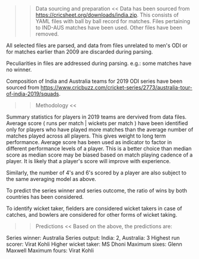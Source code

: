 >> Data sourcing and preparation <<
Data has been sourced from https://cricsheet.org/downloads/india.zip. This consists of YAML files with ball by ball record for matches.
Files pertaining to IND-AUS matches have been used. Other files have been removed.

All selected files are parsed, and data from files unrelated to men's ODI or for matches earlier than 2009 are discarded during parsing.

Peculiarities in files are addressed during parsing. e.g.: some matches have no winner.

Composition of India and Australia teams for 2019 ODI series have been sourced from https://www.cricbuzz.com/cricket-series/2773/australia-tour-of-india-2019/squads.


>> Methodology <<

Summary statistics for players in 2019 teams are dervived from data files. Average score ( runs per match | wickets per match ) have been identified only for players who have played more matches than the average number of matches played across all players. This gives weight to long term performance. Average score has been used as indicator to factor in different performance levels of a player. This is a better choice than median score as median score may be biased based on match playing cadence of a player. It is likely that a player's score will improve with experience.

Similarly, the number of 4's and 6's scored by a player are also subject to the same averaging model as above.

To predict the series winner and series outcome, the ratio of wins by both countries has been considered.

To identify wicket taker, fielders are considered wicket takers in case of catches, and bowlers are considered for other forms of wicket taking.


>> Predictions <<
Based on the above, the predictions are:

Series winner: Australia
Series output: India: 2, Australia: 3
Highest run scorer: Virat Kohli
Higher wicket taker: MS Dhoni
Maximum sixes: Glenn Maxwell
Maximum fours: Virat Kohli
